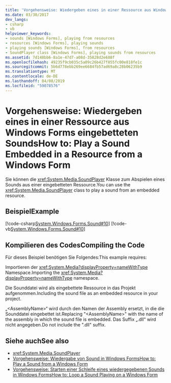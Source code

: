 ```yaml
---
title: 'Vorgehensweise: Wiedergeben eines in einer Ressource aus Windows Forms eingebetteten Sounds'
ms.date: 03/30/2017
dev_langs:
- csharp
- vb
helpviewer_keywords:
- sounds [Windows Forms], playing from resources
- resources [Windows Forms], playing sounds
- playing sounds [Windows Forms], from resources
- SoundPlayer class [Windows Forms], playing sounds from resources
ms.assetid: 7d148bb6-8a1e-47d7-a08d-35828d2e688f
ms.openlocfilehash: 49235f9cb035c5a09c26b427f855fc00e818fe1c
ms.sourcegitcommit: 5b6d778ebb269ee6684fb57ad69a8c28b06235b9
ms.translationtype: MT
ms.contentlocale: de-DE
ms.lasthandoff: 04/08/2019
ms.locfileid: "59078576"
---
```

# <a name="how-to-play-a-sound-embedded-in-a-resource-from-a-windows-form"></a><span data-ttu-id="73d79-102">Vorgehensweise: Wiedergeben eines in einer Ressource aus Windows Forms eingebetteten Sounds</span><span class="sxs-lookup"><span data-stu-id="73d79-102">How to: Play a Sound Embedded in a Resource from a Windows Form</span></span>
<span data-ttu-id="73d79-103">Sie können die <xref:System.Media.SoundPlayer> Klasse zum Abspielen eines Sounds aus einer eingebetteten Ressource.</span><span class="sxs-lookup"><span data-stu-id="73d79-103">You can use the <xref:System.Media.SoundPlayer> class to play a sound from an embedded resource.</span></span>  
  
## <a name="example"></a><span data-ttu-id="73d79-104">Beispiel</span><span class="sxs-lookup"><span data-stu-id="73d79-104">Example</span></span>  
 [!code-csharp[System.Windows.Forms.Sound#10](~/samples/snippets/csharp/VS_Snippets_Winforms/System.Windows.Forms.Sound/CS/soundtestform.cs#10)]
 [!code-vb[System.Windows.Forms.Sound#10](~/samples/snippets/visualbasic/VS_Snippets_Winforms/System.Windows.Forms.Sound/VB/soundtestform.vb#10)]  
  
## <a name="compiling-the-code"></a><span data-ttu-id="73d79-105">Kompilieren des Codes</span><span class="sxs-lookup"><span data-stu-id="73d79-105">Compiling the Code</span></span>  
 <span data-ttu-id="73d79-106">Für dieses Beispiel benötigen Sie Folgendes:</span><span class="sxs-lookup"><span data-stu-id="73d79-106">This example requires:</span></span>  
  
 <span data-ttu-id="73d79-107">Importieren der <xref:System.Media?displayProperty=nameWithType> Namespace.</span><span class="sxs-lookup"><span data-stu-id="73d79-107">Importing the <xref:System.Media?displayProperty=nameWithType> namespace.</span></span>  
  
 <span data-ttu-id="73d79-108">Die Sounddatei wird als eingebettete Ressource in das Projekt aufgenommen.</span><span class="sxs-lookup"><span data-stu-id="73d79-108">Including the sound file as an embedded resource in your project.</span></span>  
  
 <span data-ttu-id="73d79-109">„\<AssemblyName>“ wird durch den Namen der Assembly ersetzt, in die die Sounddatei eingebettet ist.</span><span class="sxs-lookup"><span data-stu-id="73d79-109">Replacing "\<AssemblyName>" with the name of the assembly in which the sound file is embedded.</span></span> <span data-ttu-id="73d79-110">Das Suffix „.dll“ wird nicht angegeben.</span><span class="sxs-lookup"><span data-stu-id="73d79-110">Do not include the ".dll" suffix.</span></span>  
  
## <a name="see-also"></a><span data-ttu-id="73d79-111">Siehe auch</span><span class="sxs-lookup"><span data-stu-id="73d79-111">See also</span></span>

- <xref:System.Media.SoundPlayer>
- [<span data-ttu-id="73d79-112">Vorgehensweise: Wiedergabe von Sound in Windows Forms</span><span class="sxs-lookup"><span data-stu-id="73d79-112">How to: Play a Sound from a Windows Form</span></span>](how-to-play-a-sound-from-a-windows-form.md)
- [<span data-ttu-id="73d79-113">Vorgehensweise: Starten einer Schleife eines wiedergegebenen Sounds in Windows Forms</span><span class="sxs-lookup"><span data-stu-id="73d79-113">How to: Loop a Sound Playing on a Windows Form</span></span>](how-to-loop-a-sound-playing-on-a-windows-form.md)
